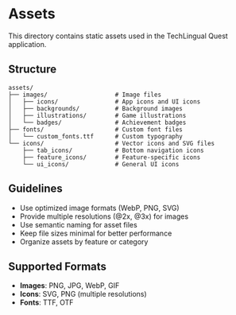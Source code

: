 # Assets

This directory contains static assets used in the TechLingual Quest application.

## Structure

```
assets/
├── images/                   # Image files
│   ├── icons/                # App icons and UI icons
│   ├── backgrounds/          # Background images
│   ├── illustrations/        # Game illustrations
│   └── badges/               # Achievement badges
├── fonts/                    # Custom font files
│   └── custom_fonts.ttf      # Custom typography
└── icons/                    # Vector icons and SVG files
    ├── tab_icons/            # Bottom navigation icons
    ├── feature_icons/        # Feature-specific icons
    └── ui_icons/             # General UI icons
```

## Guidelines

- Use optimized image formats (WebP, PNG, SVG)
- Provide multiple resolutions (@2x, @3x) for images
- Use semantic naming for asset files
- Keep file sizes minimal for better performance
- Organize assets by feature or category

## Supported Formats

- **Images**: PNG, JPG, WebP, GIF
- **Icons**: SVG, PNG (multiple resolutions)
- **Fonts**: TTF, OTF